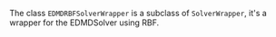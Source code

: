 
The class `EDMDRBFSolverWrapper` is a subclass of `SolverWrapper`, it's a wrapper for the EDMDSolver using RBF.

